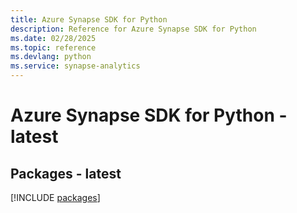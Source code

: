 ```yaml
---
title: Azure Synapse SDK for Python
description: Reference for Azure Synapse SDK for Python
ms.date: 02/28/2025
ms.topic: reference
ms.devlang: python
ms.service: synapse-analytics
---
```

# Azure Synapse SDK for Python - latest
## Packages - latest
[!INCLUDE [packages](synapse-index.md)]